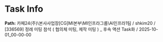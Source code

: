 # Task Info

**Path:** 카페24(주)\본사사업장\[CG]MI본부\MI인프라그룹\AI인프라1팀 / shkim20 / [336569] 정례 미팅 참석 ( 협의체 미팅, 제작 미팅 ) _ 후속 액션 Task화 / 2025-10-01_00-00-00

